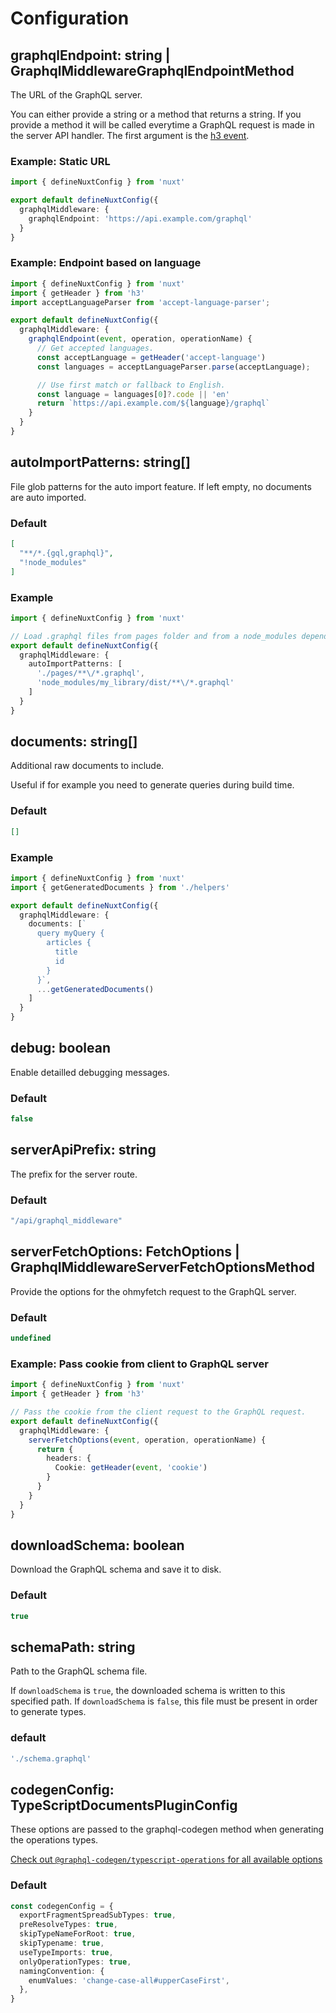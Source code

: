 # Configuration

## graphqlEndpoint: string | GraphqlMiddlewareGraphqlEndpointMethod
The URL of the GraphQL server.

You can either provide a string or a method that returns a string.
If you provide a method it will be called everytime a GraphQL request is
made in the server API handler. The first argument is the [h3
event](https://www.jsdocs.io/package/h3#H3Event).

### Example: Static URL
```typescript
import { defineNuxtConfig } from 'nuxt'

export default defineNuxtConfig({
  graphqlMiddleware: {
    graphqlEndpoint: 'https://api.example.com/graphql'
  }
}
```


### Example: Endpoint based on language
```typescript
import { defineNuxtConfig } from 'nuxt'
import { getHeader } from 'h3'
import acceptLanguageParser from 'accept-language-parser';

export default defineNuxtConfig({
  graphqlMiddleware: {
    graphqlEndpoint(event, operation, operationName) {
      // Get accepted languages.
      const acceptLanguage = getHeader('accept-language')
      const languages = acceptLanguageParser.parse(acceptLanguage);

      // Use first match or fallback to English.
      const language = languages[0]?.code || 'en'
      return `https://api.example.com/${language}/graphql`
    }
  }
}
```

## autoImportPatterns: string[]
File glob patterns for the auto import feature. If left empty, no documents are
auto imported.

### Default
```json
[
  "**/*.{gql,graphql}",
  "!node_modules"
]
```

### Example
```typescript
import { defineNuxtConfig } from 'nuxt'

// Load .graphql files from pages folder and from a node_modules dependency.
export default defineNuxtConfig({
  graphqlMiddleware: {
    autoImportPatterns: [
      './pages/**\/*.graphql',
      'node_modules/my_library/dist/**\/*.graphql'
    ]
  }
}
```

## documents: string[]
Additional raw documents to include.

Useful if for example you need to generate queries during build time.

### Default
```json
[]
```

### Example
```typescript
import { defineNuxtConfig } from 'nuxt'
import { getGeneratedDocuments } from './helpers'

export default defineNuxtConfig({
  graphqlMiddleware: {
    documents: [`
      query myQuery {
        articles {
          title
          id
        }
      }`,
      ...getGeneratedDocuments()
    ]
  }
}
```

## debug: boolean
Enable detailled debugging messages.

### Default
```typescript
false
```

## serverApiPrefix: string
The prefix for the server route.

### Default
```typescript
"/api/graphql_middleware"
```

## serverFetchOptions: FetchOptions | GraphqlMiddlewareServerFetchOptionsMethod
Provide the options for the ohmyfetch request to the GraphQL server.

### Default
```typescript
undefined
```

### Example: Pass cookie from client to GraphQL server
```typescript
import { defineNuxtConfig } from 'nuxt'
import { getHeader } from 'h3'

// Pass the cookie from the client request to the GraphQL request.
export default defineNuxtConfig({
  graphqlMiddleware: {
    serverFetchOptions(event, operation, operationName) {
      return {
        headers: {
          Cookie: getHeader(event, 'cookie')
        }
      }
    }
  }
}
```

## downloadSchema: boolean
Download the GraphQL schema and save it to disk.

### Default
```typescript
true
```

## schemaPath: string
Path to the GraphQL schema file.

If `downloadSchema` is `true`, the downloaded schema is written to this
specified path.
If `downloadSchema` is `false`, this file must be present in order to generate
types.

### default
```typescript
'./schema.graphql'
```

## codegenConfig: TypeScriptDocumentsPluginConfig
These options are passed to the graphql-codegen method when generating the
operations types.

[Check out `@graphql-codegen/typescript-operations` for all available
options](https://www.the-guild.dev/graphql/codegen/plugins/typescript/typescript-operations)


### Default

```typescript
const codegenConfig = {
  exportFragmentSpreadSubTypes: true,
  preResolveTypes: true,
  skipTypeNameForRoot: true,
  skipTypename: true,
  useTypeImports: true,
  onlyOperationTypes: true,
  namingConvention: {
    enumValues: 'change-case-all#upperCaseFirst',
  },
}
```
